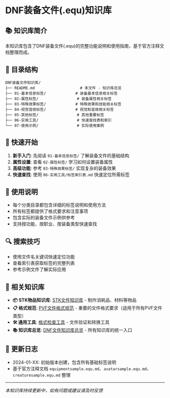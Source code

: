 # DNF装备文件(.equ)知识库

## 📚 知识库简介

本知识库包含了DNF装备文件(.equ)的完整功能说明和使用指南，基于官方注释文档整理而成。

## 📁 目录结构

```
DNF装备文件知识库/
├── README.md                    # 本文件 - 知识库总览
├── 01-基本信息标签/             # 装备基本信息相关标签
├── 02-属性标签/                 # 装备属性相关标签  
├── 03-特殊效果标签/             # 特殊效果和技能相关标签
├── 04-视觉音效标签/             # 视觉和音效相关标签
├── 05-其他标签/                 # 其他重要标签
├── 06-实用工具/                 # 快速查找表和索引
└── 07-使用示例/                 # 实际使用案例
```

## 🚀 快速开始

1. **新手入门**: 先阅读 `01-基本信息标签/` 了解装备文件的基础结构
2. **属性设置**: 查看 `02-属性标签/` 学习如何设置装备属性
3. **高级功能**: 参考 `03-特殊效果标签/` 实现复杂的装备效果
4. **快速查找**: 使用 `06-实用工具/标签索引表.md` 快速定位所需标签

## 📖 使用说明

- 每个分类目录都包含详细的标签说明和使用方法
- 所有标签都提供了格式要求和注意事项
- 包含实际的装备文件示例供参考
- 支持按功能、按职业、按装备类型快速查找

## 🔍 搜索技巧

- 使用文件名关键词快速定位功能
- 查看索引表获取标签的完整列表
- 参考示例文件了解实际应用

## 🔗 相关知识库

- **📦 STK物品知识库**: [STK文件知识库](../STK文件知识库/README.md) - 制作消耗品、材料等物品
- **📋 格式规范**: [PVF文件格式规范](../PVF文件格式规范.md) - 重要的文件格式要求（适用于所有PVF文件类型）
- **🛠️ 通用工具**: [格式检查工具](../格式规范工具/) - 文件验证和转换工具
- **📚 知识库总览**: [DNF文件知识库总览](../DNF文件知识库总览.md) - 所有知识库的统一入口

## 📝 更新日志

- 2024-01-XX: 初始版本创建，包含所有基础标签说明
- 基于官方注释文档 `equipmentsample.equ.md`、`avatarsample.equ.md`、`creaturesample.equ.md` 整理

---

*本知识库持续更新中，如有问题或建议请及时反馈*